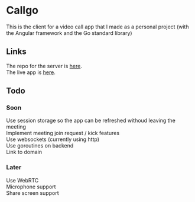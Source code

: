 # Callgo
This is the client for a video call app that I made as a personal project (with the Angular framework and the Go standard library)

## Links
The repo for the server is [here](https://github.com/HoriaBosoanca/callgo-server). \
The live app is [here](https://callgo-client.vercel.app/menu).

## Todo
### Soon
Use session storage so the app can be refreshed withoud leaving the meeting \
Implement meeting join request / kick features \
Use websockets (currently using http) \
Use goroutines on backend \
Link to domain
### Later
Use WebRTC \
Microphone support \
Share screen support